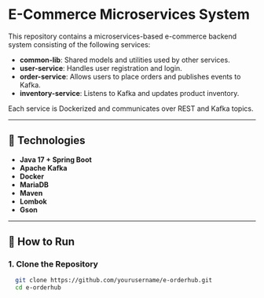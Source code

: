 # E-Commerce Microservices System

This repository contains a microservices-based e-commerce backend system consisting of the following services:

- **common-lib**: Shared models and utilities used by other services.
- **user-service**: Handles user registration and login.
- **order-service**: Allows users to place orders and publishes events to Kafka.
- **inventory-service**: Listens to Kafka and updates product inventory.

Each service is Dockerized and communicates over REST and Kafka topics.

---

## 🧱 Technologies

- **Java 17 + Spring Boot**
- **Apache Kafka**
- **Docker**
- **MariaDB**
- **Maven**
- **Lombok**
- **Gson**

---
## 🚀 How to Run

### 1. Clone the Repository

```bash
  git clone https://github.com/yourusername/e-orderhub.git
  cd e-orderhub
```

